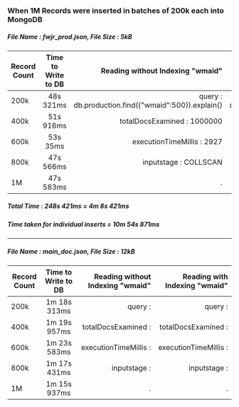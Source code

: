 ### When 1M Records were inserted in batches of 200k each into MongoDB

##### File Name : fwjr_prod.json, File Size : 5kB

| Record Count  | Time to Write to DB | Reading without Indexing "wmaid" | Reading with Indexing "wmaid"
| ------------- |:-------------:| -----:| -------: |
| 200k      | 48s 321ms | query : db.production.find({"wmaid":500}).explain() | query : db.production.find({"wmaid":500}).explain() |
| 400k      | 51s 916ms     |   totalDocsExamined : 1000000 | totalDocsExamined : 1 |
| 600k      | 53s 35ms     |    executionTimeMillis : 2927 | executionTimeMillis : 11 |
| 800k      | 47s 566ms | inputstage : COLLSCAN | inputstage : IXSCAN |
| 1M        | 47s 583ms | . | . |

##### Total Time : 248s 421ms = 4m 8s 421ms

##### Time taken for individual inserts = 10m 54s 871ms

------------------------

##### File Name : main_doc.json, File Size : 12kB

| Record Count  | Time to Write to DB | Reading without Indexing "wmaid" | Reading with Indexing "wmaid"
| ------------- |:-------------:| -----:| -------: |
| 200k      | 1m 18s 313ms | query :  | query : |
| 400k      | 1m 19s 957ms     |   totalDocsExamined :  | totalDocsExamined :  |
| 600k      | 1m 23s 583ms     |    executionTimeMillis :  | executionTimeMillis :  |
| 800k      | 1m 17s 431ms | inputstage :  | inputstage :  |
| 1M        | 1m 15s 937ms | . | . |


